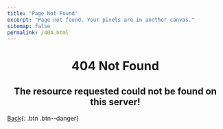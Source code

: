 ```yaml
---
title: "Page Not Found"
excerpt: "Page not found. Your pixels are in another canvas."
sitemap: false
permalink: /404.html
---
```


# <center>404 Not Found</center>
## <center>The resource requested could not be found on this server!</center>
[Back](javascript:history.back()){: .btn .btn--danger}
